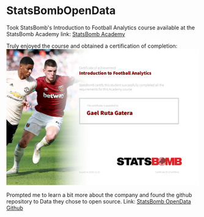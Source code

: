 # StatsBombOpenData


Took StatsBomb's Introduction to Football Analytics course available at the StatsBomb Academy link: [StatsBomb Academy](https://statsbomb.com/academy/)

Truly enjoyed the course and obtained a certification of completion:
![](./images/certificate.jpg)

Prompted me to learn a bit more about the company and found the github repository to Data they chose to open source.
Link: [StatsBomb OpenData Github](https://github.com/statsbomb/open-data)

